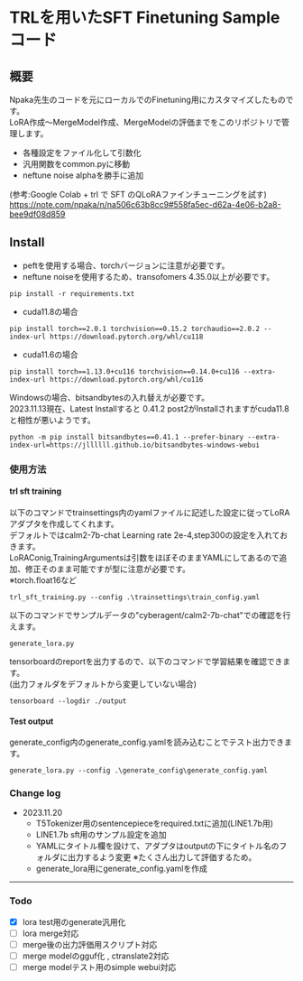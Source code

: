 # TRLを用いたSFT Finetuning Sampleコード
## 概要
Npaka先生のコードを元にローカルでのFinetuning用にカスタマイズしたものです。<br>
LoRA作成～MergeModel作成、MergeModelの評価までをこのリポジトリで管理します。
- 各種設定をファイル化して引数化
- 汎用関数をcommon.pyに移動
- neftune noise alphaを勝手に追加

(参考:Google Colab + trl で SFT のQLoRAファインチューニングを試す)
https://note.com/npaka/n/na506c63b8cc9#558fa5ec-d62a-4e06-b2a8-bee9df08d859

## Install

- peftを使用する場合、torchバージョンに注意が必要です。
- neftune noiseを使用するため、transofomers 4.35.0以上が必要です。

```
pip install -r requirements.txt
```

- cuda11.8の場合
```
pip install torch==2.0.1 torchvision==0.15.2 torchaudio==2.0.2 --index-url https://download.pytorch.org/whl/cu118
```

- cuda11.6の場合
```
pip install torch==1.13.0+cu116 torchvision==0.14.0+cu116 --extra-index-url https://download.pytorch.org/whl/cu116
```



Windowsの場合、bitsandbytesの入れ替えが必要です。<br>
2023.11.13現在、Latest Installすると 0.41.2 post2がInstallされますがcuda11.8と相性が悪いようです。<br>

```
python -m pip install bitsandbytes==0.41.1 --prefer-binary --extra-index-url=https://jllllll.github.io/bitsandbytes-windows-webui
```
### 使用方法
#### trl sft training
以下のコマンドでtrainsettings内のyamlファイルに記述した設定に従ってLoRAアダプタを作成してくれます。<br>
デフォルトではcalm2-7b-chat Learning rate 2e-4,step300の設定を入れておきます。<br>
LoRAConig,TrainingArgumentsは引数をほぼそのままYAMLにしてあるので追加、修正そのまま可能ですが型に注意が必要です。<br>
※torch.float16など

```
trl_sft_training.py --config .\trainsettings\train_config.yaml
```
以下のコマンドでサンプルデータの"cyberagent/calm2-7b-chat"での確認を行えます。
```
generate_lora.py
```

tensorboardのreportを出力するので、以下のコマンドで学習結果を確認できます。<br>
(出力フォルダをデフォルトから変更していない場合)
```
tensorboard --logdir ./output
```

#### Test output
generate_config内のgenerate_config.yamlを読み込むことでテスト出力できます。

```
generate_lora.py --config .\generate_config\generate_config.yaml
```
### Change log
- 2023.11.20
    - T5Tokenizer用のsentencepieceをrequired.txtに追加(LINE1.7b用)
    - LINE1.7b sft用のサンプル設定を追加
    - YAMLにタイトル欄を設けて、アダプタはoutputの下にタイトル名のフォルダに出力するよう変更
    ※たくさん出力して評価するため。
    - generate_lora用にgenerate_config.yamlを作成


---
### Todo
- [x]  lora test用のgenerate汎用化
- [ ]  lora merge対応
- [ ]  merge後の出力評価用スクリプト対応
- [ ]  merge modelのgguf化 , ctranslate2対応
- [ ]  merge modelテスト用のsimple webui対応
